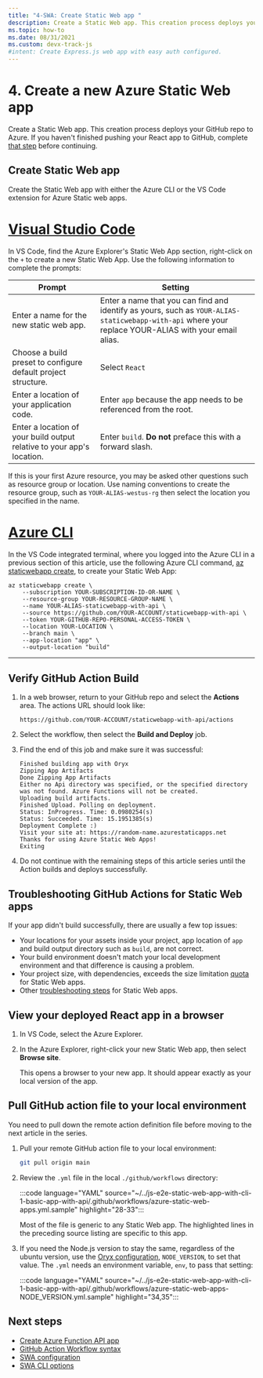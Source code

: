 ```yaml
---
title: "4-SWA: Create Static Web app "
description: Create a Static Web app. This creation process deploys your GitHub repo to Azure.  
ms.topic: how-to
ms.date: 08/31/2021
ms.custom: devx-track-js
#intent: Create Express.js web app with easy auth configured. 
---
```


# 4. Create a new Azure Static Web app

Create a Static Web app. This creation process deploys your GitHub repo to Azure. If you haven't finished pushing your React app to GitHub, complete [that step](create-react-app.md#commit-app-changes-to-source-control) before continuing.

## Create Static Web app

Create the Static Web app with either the Azure CLI or the VS Code extension for Azure Static web apps. 

# [Visual Studio Code](#tab/create-swa-vscode)

In VS Code, find the Azure Explorer's Static Web App section, right-click on the `+` to create a new Static Web App. Use the following information to complete the prompts:

|Prompt|Setting|
|--|--|
|Enter a name for the new static web app.|Enter a name that you can find and identify as yours, such as `YOUR-ALIAS-staticwebapp-with-api` where your replace YOUR-ALIAS with your email alias. |
|Choose a build preset to configure default project structure.|Select `React`|
|Enter a location of your application code.|Enter `app` because the app needs to be referenced from the root.|
|Enter a location of your build output relative to your app's location.| Enter `build`. **Do not** preface this with a forward slash.|

If this is your first Azure resource, you may be asked other questions such as resource group or location. Use naming conventions to create the resource group, such as `YOUR-ALIAS-westus-rg` then select the location you specified in the name.

# [Azure CLI](#tab/create-swa-azure-cli)


In the VS Code integrated terminal, where you logged into the Azure CLI in a previous section of this article, use the following Azure CLI command, [az staticwebapp create](/cli/azure/staticwebapp#az_staticwebapp_create), to create your Static Web App:

```azurecli
az staticwebapp create \
    --subscription YOUR-SUBSCRIPTION-ID-OR-NAME \
    --resource-group YOUR-RESOURCE-GROUP-NAME \
    --name YOUR-ALIAS-staticwebapp-with-api \
    --source https://github.com/YOUR-ACCOUNT/staticwebapp-with-api \
    --token YOUR-GITHUB-REPO-PERSONAL-ACCESS-TOKEN \
    --location YOUR-LOCATION \
    --branch main \
    --app-location "app" \
    --output-location "build"
```

---

## Verify GitHub Action Build

1. In a web browser, return to your GitHub repo and select the **Actions** area. The actions URL should look like:

    ```HTTP
    https://github.com/YOUR-ACCOUNT/staticwebapp-with-api/actions
    ```

1. Select the workflow, then select the **Build and Deploy** job.

1. Find the end of this job and make sure it was successful:

    ```console
    Finished building app with Oryx
    Zipping App Artifacts
    Done Zipping App Artifacts
    Either no Api directory was specified, or the specified directory was not found. Azure Functions will not be created.
    Uploading build artifacts.
    Finished Upload. Polling on deployment.
    Status: InProgress. Time: 0.0980254(s)
    Status: Succeeded. Time: 15.1951385(s)
    Deployment Complete :)
    Visit your site at: https://random-name.azurestaticapps.net
    Thanks for using Azure Static Web Apps!
    Exiting
    ```

1. Do not continue with the remaining steps of this article series until the Action builds and deploys successfully.

## Troubleshooting GitHub Actions for Static Web apps

If your app didn't build successfully, there are usually a few top issues:
 * Your locations for your assets inside your project, app location of `app` and build output directory such as `build`, are not correct. 
 * Your build environment doesn't match your local development environment and that difference is causing a problem.
 * Your project size, with dependencies, exceeds the size limitation [quota](/static-web-apps/quotas) for Static Web apps. 
 * Other [troubleshooting steps](/azure/static-web-apps/troubleshooting) for Static Web apps.


## View your deployed React app in a browser

1. In VS Code, select the Azure Explorer.
1. In the Azure Explorer, right-click your new Static Web app, then select **Browse site**. 
   
   This opens a browser to your new app. It should appear exactly as your local version of the app.

## Pull GitHub action file to your local environment

You need to pull down the remote action definition file before moving to the next article in the series. 

1. Pull your remote GitHub action file to your local environment:
   
   ```bash
   git pull origin main
   ```

1. Review the `.yml` file in the local `./github/workflows` directory:

    :::code language="YAML" source="~/../js-e2e-static-web-app-with-cli-1-basic-app-with-api/.github/workflows/azure-static-web-apps.yml.sample" highlight="28-33":::

    Most of the file is generic to any Static Web app. The highlighted lines in the preceding source listing are specific to this app.

1. If you need the Node.js version to stay the same, regardless of the ubuntu version, use the [Oryx configuration](https://github.com/microsoft/Oryx/blob/main/doc/configuration.md#oryx-configuration), `NODE_VERSION`, to set that value. The `.yml` needs an environment variable, `env`, to pass that setting:
   
    :::code language="YAML" source="~/../js-e2e-static-web-app-with-cli-1-basic-app-with-api/.github/workflows/azure-static-web-apps-NODE_VERSION.yml.sample" highlight="34,35"::: 

## Next steps

* [Create Azure Function API app](create-function-api-app.md)
* [GitHub Action Workflow syntax](https://docs.github.com/actions/reference/workflow-syntax-for-github-actions)
* [SWA configuration](/azure/static-web-apps/configuration)
* [SWA CLI options](https://github.com/azure/static-web-apps-cli#configuration)

